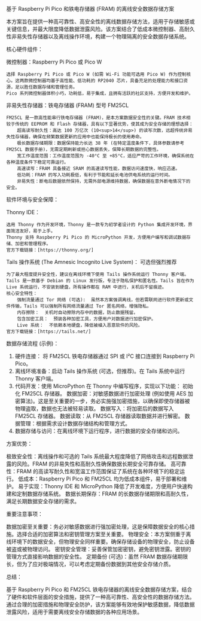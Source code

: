 基于 Raspberry Pi Pico 和铁电存储器 (FRAM) 的离线安全数据存储方案

本方案旨在提供一种高可靠性、高安全性的离线数据存储方法，适用于存储敏感或关键信息，并最大限度降低数据泄露风险。该方案结合了低成本微控制器、高耐久性非易失性存储器以及离线操作环境，构建一个物理隔离的安全数据存储系统。

核心硬件组件：

微控制器：Raspberry Pi Pico 或 Pico W

    选择 Raspberry Pi Pico 或 Pico W (如需 Wi-Fi 功能可选用 Pico W) 作为控制核心。这两款微控制器均基于高性能、低功耗的 RP2040 芯片，具备充足的处理能力和接口资源，足以胜任数据存储和管理任务。
    Pico 系列微控制器体积小巧，功耗低，易于集成，且拥有活跃的社区支持，方便开发和维护。

非易失性存储器：铁电存储器 (FRAM) 型号 FM25CL

    FM25CL 是一款高性能串行铁电存储器 (FRAM)，是本方案数据安全性的关键。FRAM 技术相较于传统的 EEPROM 和 Flash 存储器，具有以下显著优势，使其成为安全存储的理想选择：
        超高读写耐久性：高达 100 万亿次 (10<sup>14</sup>) 的读写次数，远超传统非易失性存储器，确保在频繁数据更新的应用中也能保持极长的使用寿命。
        极长数据存储期限：数据保持能力长达 38 年 (在特定温度条件下，具体参数请参考 FM25CL 数据手册)，无需定期刷新或担心数据丢失，保障长期数据的完整性。
        宽工作温度范围：工作温度范围为 -40°C 至 +85°C，适应严苛的工作环境，确保系统在各种温度条件下稳定可靠运行。
        高速读写：FRAM 具备接近 SRAM 的高速读写性能，数据访问速度快，响应迅速。
        低功耗：FRAM 的写入功耗极低，有利于节能和延长电池供电系统的运行时间。
        非易失性：断电后数据依然保持，无需外部电源维持数据，确保数据在意外断电情况下的安全。

软件环境与安全保障：

Thonny IDE：

    选用 Thonny 作为开发环境，Thonny 是一款专为初学者设计的 Python 集成开发环境，界面简洁友好，易于上手。
    Thonny 支持 Raspberry Pi Pico 的 MicroPython 开发，方便用户编写和调试数据存储、加密和管理程序。
    官方下载链接：[https://thonny.org/]

Tails 操作系统 (The Amnesic Incognito Live System)： 可选但强烈推荐

    为了最大程度提升安全性，建议在离线环境下使用 Tails 操作系统运行 Thonny 客户端。
    Tails 是一款基于 Debian 的 Linux 发行版，专注于隐私保护和匿名性。Tails 旨在作为 Live 系统运行，不安装到硬盘，所有操作都在 RAM 中进行，关机后不留痕迹。
    核心安全特性：
        强制流量通过 Tor 网络 (可选):  虽然本方案强调离线，但若需联网进行软件更新或文件传输，Tails 可以强制所有网络流量通过 Tor 匿名网络，增强隐私。
        内存擦除：  关机时自动擦除内存中的数据，防止数据残留。
        包含加密工具：  预装各种加密工具，方便用户对数据进行加密保护。
        Live 系统：  不依赖本地硬盘，降低被植入恶意软件的风险。
    官方下载链接：[https://tails.net/]

数据存储流程 (示例)：

1. 硬件连接： 将 FM25CL 铁电存储器通过 SPI 或 I²C 接口连接到 Raspberry Pi Pico。
2. 离线环境准备：启动 Tails 操作系统 (可选，但推荐)。在 Tails 系统中运行 Thonny 客户端。
3. 代码开发：使用 MicroPython 在 Thonny 中编写程序，实现以下功能：
    初始化 FM25CL 存储器。
    数据加密：对敏感数据进行加密处理 (例如使用 AES 加密算法)。这是至关重要的一步，务必实施强加密措施，以确保即使存储器被物理盗取，数据也无法被轻易读取。
    数据写入：将加密后的数据写入 FM25CL 存储器。
    数据读取：从 FM25CL 存储器读取数据并进行解密。
    数据管理：根据需求设计数据存储结构和管理方式。
4. 数据存储与访问：在离线环境下运行程序，进行数据的安全存储和访问。

方案优势：

极致安全性：离线操作和可选的 Tails 系统最大程度降低了网络攻击和远程数据泄露的风险。FRAM 的非易失性和高耐久性确保数据长期安全可靠存储。
高可靠性：FRAM 的高读写耐久性和宽温工作范围保证了系统在各种环境下的稳定运行。
低成本：Raspberry Pi Pico 和 FM25CL 均为低成本组件，易于部署和维护。
易于实现：Thonny IDE 和 MicroPython 降低了开发难度，方便用户快速构建和定制数据存储系统。
数据长期保存：FRAM 的长数据存储期限和高耐久性，满足长期数据安全存储的需求。

重要注意事项：

数据加密至关重要：务必对敏感数据进行强加密处理，这是保障数据安全的核心措施。选择合适的加密算法和密钥管理方案至关重要。
物理安全：本方案侧重于离线环境下的数据安全，但物理安全同样重要。确保存储设备的物理安全，防止设备被盗或被物理访问。
密钥安全管理：妥善保管加密密钥，避免密钥泄露。密钥的管理方式直接影响数据的安全性。
定期备份 (可选)：虽然 FRAM 数据存储期限长，但为了应对极端情况，可以考虑定期备份数据到其他安全存储介质。

总结：

基于 Raspberry Pi Pico 和 FM25CL 铁电存储器的离线安全数据存储方案，结合了硬件和软件层面的安全措施，提供了一种高可靠性、高安全性的数据存储方法。 通过合理的加密措施和物理安全防护，该方案能够有效地保护敏感数据，降低数据泄露风险，适用于需要离线安全存储数据的各种应用场景。
